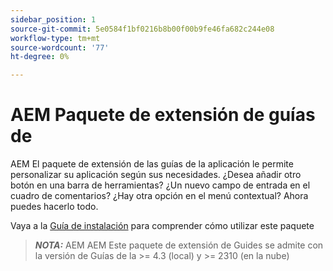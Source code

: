 ```yaml
---
sidebar_position: 1
source-git-commit: 5e0584f1bf0216b8b00f00b9fe46fa682c244e08
workflow-type: tm+mt
source-wordcount: '77'
ht-degree: 0%

---
```


# AEM Paquete de extensión de guías de

AEM El paquete de extensión de las guías de la aplicación le permite personalizar su aplicación según sus necesidades. ¿Desea añadir otro botón en una barra de herramientas? ¿Un nuevo campo de entrada en el cuadro de comentarios? ¿Hay otra opción en el menú contextual? Ahora puedes hacerlo todo.

Vaya a la [Guía de instalación](./integrating_customisations.md) para comprender cómo utilizar este paquete

> **_NOTA:_** AEM AEM Este paquete de extensión de Guides se admite con la versión de Guías de la >= 4.3 (local) y >= 2310 (en la nube)
